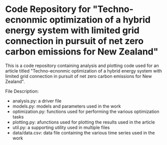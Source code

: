# Code Repository for "Techno-ecnonmic optimization of a hybrid energy system with limited grid connection in pursuit of net zero carbon emissions for New Zealand"

This is a code repository containing analysis and plotting code used for an article titled "Techno-ecnonmic optimization of a hybrid energy system with limited grid connection in pursuit of net zero carbon emissions for New Zealand".

File Description:
- analysis.py: a driver file
- models.py: models and parameters used in the work
- optimization.py: functions used for performing the various optimization tasks
- plotting.py: afunctions used for plotting the results used in the article
- util.py: a supporting utility used in multiple files
- data/data.csv: data file containing the various time series used in the work
